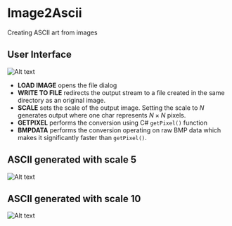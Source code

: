 # Image2Ascii
Creating ASCII art from images

## User Interface
![Alt text](/../master/ui.png?raw=true "User Interface")
- **LOAD IMAGE** opens the file dialog
- **WRITE TO FILE** redirects the output stream to a file created in the same directory as an original image.
- **SCALE** sets the scale of the output image. Setting the scale to $N$ generates output where one char represents $N\times N$ pixels.
- **GETPIXEL** performs the conversion using C# `getPixel()` function
- **BMPDATA** performs the conversion operating on raw BMP data which makes it significantly faster than `getPixel()`.

## ASCII generated with scale 5
![Alt text](/../master/mustang_1-5.png?raw=true "Generated with scale 5")

## ASCII generated with scale 10
![Alt text](/../master/mustang_1-10.png?raw=true "Generated with scale 10")
